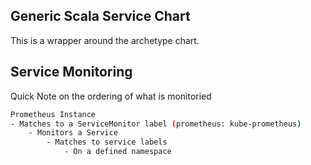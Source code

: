 ## Generic Scala Service Chart

This is a wrapper around the archetype chart.

## Service Monitoring

Quick Note on the ordering of what is monitoried
```bash
Prometheus Instance
- Matches to a ServiceMonitor label (prometheus: kube-prometheus)
    - Monitors a Service
        - Matches to service labels
            - On a defined namespace
```